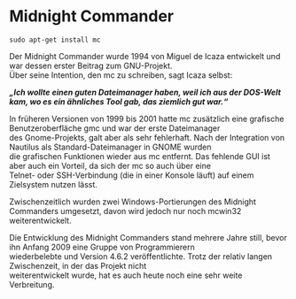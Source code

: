 # Midnight Commander

`sudo apt-get install mc`

Der Midnight Commander wurde 1994 von Miguel de Icaza entwickelt und war dessen erster Beitrag zum GNU-Projekt.  
Über seine Intention, den mc zu schreiben, sagt Icaza selbst:

***_„Ich wollte einen guten Dateimanager haben, weil ich aus der DOS-Welt kam, wo es ein ähnliches Tool gab, das ziemlich gut war.“_***

In früheren Versionen von 1999 bis 2001 hatte mc zusätzlich eine grafische Benutzeroberfläche gmc und war der erste Dateimanager  
des Gnome-Projekts, galt aber als sehr fehlerhaft. Nach der Integration von Nautilus als Standard-Dateimanager in GNOME wurden  
die grafischen Funktionen wieder aus mc entfernt. Das fehlende GUI ist aber auch ein Vorteil, da sich der mc so auch über eine  
Telnet- oder SSH-Verbindung (die in einer Konsole läuft) auf einem Zielsystem nutzen lässt.  

Zwischenzeitlich wurden zwei Windows-Portierungen des Midnight Commanders umgesetzt, davon wird jedoch nur noch mcwin32 weiterentwickelt.

Die Entwicklung des Midnight Commanders stand mehrere Jahre still, bevor ihn Anfang 2009 eine Gruppe von Programmierern  
wiederbelebte und Version 4.6.2 veröffentlichte. Trotz der relativ langen Zwischenzeit, in der das Projekt nicht  
weiterentwickelt wurde, hat es auch heute noch eine sehr weite Verbreitung.
